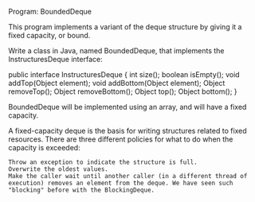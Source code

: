 Program: BoundedDeque

This program implements a variant of the deque structure by giving it a fixed capacity, or bound.

Write a class in Java, named BoundedDeque, that implements the InstructuresDeque interface: 

public interface InstructuresDeque {
  int size();
  boolean isEmpty();
  void addTop(Object element);
  void addBottom(Object element);
  Object removeTop();
  Object removeBottom();
  Object top();
  Object bottom();
}

BoundedDeque will be implemented using an array, and will have a fixed capacity.


 A fixed-capacity deque is the basis for writing structures related to fixed resources. There are three different policies for what to do when the capacity is exceeded:

    Throw an exception to indicate the structure is full.
    Overwrite the oldest values.
    Make the caller wait until another caller (in a different thread of execution) removes an element from the deque. We have seen such "blocking" before with the BlockingDeque.

